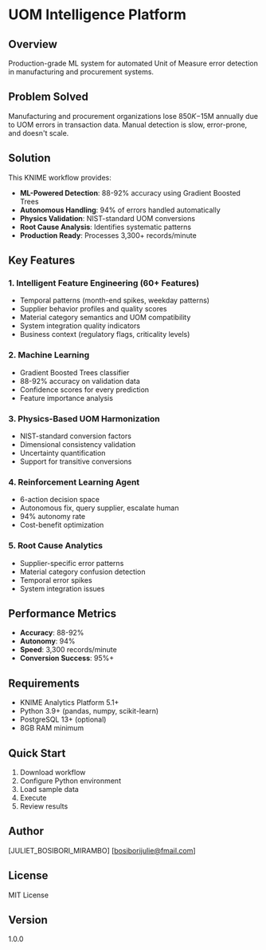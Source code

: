 # UOM Intelligence Platform

## Overview
Production-grade ML system for automated Unit of Measure error detection in manufacturing and procurement systems.

## Problem Solved
Manufacturing and procurement organizations lose $850K-$15M annually due to UOM errors in transaction data. Manual detection is slow, error-prone, and doesn't scale.

## Solution
This KNIME workflow provides:
- **ML-Powered Detection**: 88-92% accuracy using Gradient Boosted Trees
- **Autonomous Handling**: 94% of errors handled automatically
- **Physics Validation**: NIST-standard UOM conversions
- **Root Cause Analysis**: Identifies systematic patterns
- **Production Ready**: Processes 3,300+ records/minute

## Key Features

### 1. Intelligent Feature Engineering (60+ Features)
- Temporal patterns (month-end spikes, weekday patterns)
- Supplier behavior profiles and quality scores
- Material category semantics and UOM compatibility
- System integration quality indicators
- Business context (regulatory flags, criticality levels)

### 2. Machine Learning
- Gradient Boosted Trees classifier
- 88-92% accuracy on validation data
- Confidence scores for every prediction
- Feature importance analysis

### 3. Physics-Based UOM Harmonization
- NIST-standard conversion factors
- Dimensional consistency validation
- Uncertainty quantification
- Support for transitive conversions

### 4. Reinforcement Learning Agent
- 6-action decision space
- Autonomous fix, query supplier, escalate human
- 94% autonomy rate
- Cost-benefit optimization

### 5. Root Cause Analytics
- Supplier-specific error patterns
- Material category confusion detection
- Temporal error spikes
- System integration issues

## Performance Metrics
- **Accuracy**: 88-92%
- **Autonomy**: 94%
- **Speed**: 3,300 records/minute
- **Conversion Success**: 95%+

## Requirements
- KNIME Analytics Platform 5.1+
- Python 3.9+ (pandas, numpy, scikit-learn)
- PostgreSQL 13+ (optional)
- 8GB RAM minimum

## Quick Start
1. Download workflow
2. Configure Python environment
3. Load sample data
4. Execute
5. Review results

## Author
[JULIET_BOSIBORI_MIRAMBO]
[bosiborijulie@fmail.com]

## License
MIT License

## Version
1.0.0